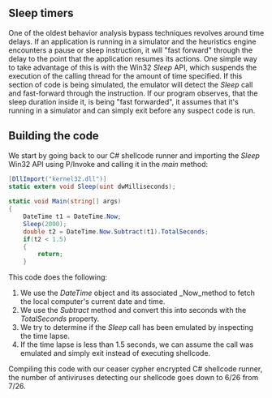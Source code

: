 ## Sleep timers
One of the oldest behavior analysis bypass techniques revolves around time delays.
If an application is running in a simulator and the heuristics engine encounters a pause or sleep instruction, it will "fast forward" through the delay to the point that the application resumes its actions.
One simple way to take advantage of this is with the Win32 _Sleep_ API, which suspends the execution of the calling thread for the amount of time specified.
If this section of code is being simulated, the emulator will detect the _Sleep_ call and fast-forward through the instruction.
If our program observes, that the sleep duration inside it, is being "fast forwarded", it assumes that it's running in a simulator and can simply exit before any suspect code is run.


## Building the code
We start by going back to our C# shellcode runner and importing the _Sleep_ Win32 API using P/Invoke and calling it in the _main_ method:
```C#
[DllImport("kernel32.dll")]
static extern void Sleep(uint dwMilliseconds);
        
static void Main(string[] args)
{
    DateTime t1 = DateTime.Now;
    Sleep(2000);
    double t2 = DateTime.Now.Subtract(t1).TotalSeconds;
    if(t2 < 1.5)
    {
        return;
    }
```

This code does the following:
1. We use the _DateTime_ object and its associated _Now_method to fetch the local computer's current date and time.
2.  We use the _Subtract_ method and convert this into seconds with the _TotalSeconds_ property.
3.  We try to determine if the _Sleep_ call has been emulated by inspecting the time lapse.
4. If the time lapse is less than 1.5 seconds, we can assume the call was emulated and simply exit instead of executing shellcode.

Compiling this code with our ceaser cypher encrypted C# shellcode runner, the number of antiviruses detecting our shellcode goes down to 6/26 from 7/26.


